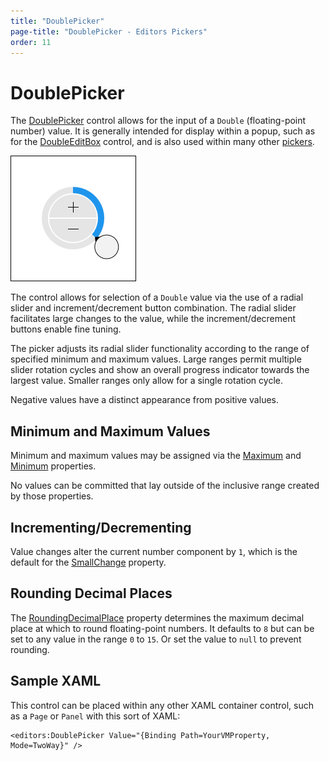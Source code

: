```yaml
---
title: "DoublePicker"
page-title: "DoublePicker - Editors Pickers"
order: 11
---
```

# DoublePicker

The [DoublePicker](xref:@ActiproUIRoot.Controls.Editors.DoublePicker) control allows for the input of a `Double` (floating-point number) value.  It is generally intended for display within a popup, such as for the [DoubleEditBox](../editboxes/doubleeditbox.md) control, and is also used within many other [pickers](index.md).

![Screenshot](../images/doublepicker.png)

The control allows for selection of a `Double` value via the use of a radial slider and increment/decrement button combination.  The radial slider facilitates large changes to the value, while the increment/decrement buttons enable fine tuning.

The picker adjusts its radial slider functionality according to the range of specified minimum and maximum values.  Large ranges permit multiple slider rotation cycles and show an overall progress indicator towards the largest value.  Smaller ranges only allow for a single rotation cycle.

Negative values have a distinct appearance from positive values.

## Minimum and Maximum Values

Minimum and maximum values may be assigned via the [Maximum](xref:@ActiproUIRoot.Controls.Editors.DoublePicker.Maximum) and [Minimum](xref:@ActiproUIRoot.Controls.Editors.DoublePicker.Minimum) properties.

No values can be committed that lay outside of the inclusive range created by those properties.

## Incrementing/Decrementing

Value changes alter the current number component by `1`, which is the default for the [SmallChange](xref:@ActiproUIRoot.Controls.Editors.DoublePicker.SmallChange) property.

## Rounding Decimal Places

The [RoundingDecimalPlace](xref:@ActiproUIRoot.Controls.Editors.DoublePicker.RoundingDecimalPlace) property determines the maximum decimal place at which to round floating-point numbers.  It defaults to `8` but can be set to any value in the range `0` to `15`.  Or set the value to `null` to prevent rounding.

## Sample XAML

This control can be placed within any other XAML container control, such as a `Page` or `Panel` with this sort of XAML:

```xaml
<editors:DoublePicker Value="{Binding Path=YourVMProperty, Mode=TwoWay}" />
```
